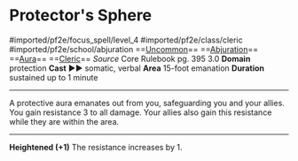 # Protector's Sphere
#imported/pf2e/focus_spell/level_4 #imported/pf2e/class/cleric #imported/pf2e/school/abjuration 
==[Uncommon](uncommon.md)== ==[Abjuration](abjuration.md)== ==[Aura](rules/traits/aura.md)== ==[Cleric](rules/traits/cleric.md)==
*Source* Core Rulebook pg. 395 3.0
**Domain** protection
**Cast** ►► somatic, verbal
**Area** 15-foot emanation
**Duration** sustained up to 1 minute

---
A protective aura emanates out from you, safeguarding you and your allies. You gain resistance 3 to all damage. Your allies also gain this resistance while they are within the area.

<hr>

**Heightened (+1)** The resistance increases by 1.